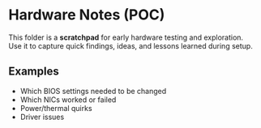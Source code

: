 # Hardware Notes (POC)

This folder is a **scratchpad** for early hardware testing and exploration.  
Use it to capture quick findings, ideas, and lessons learned during setup.

## Examples
- Which BIOS settings needed to be changed
- Which NICs worked or failed
- Power/thermal quirks
- Driver issues
